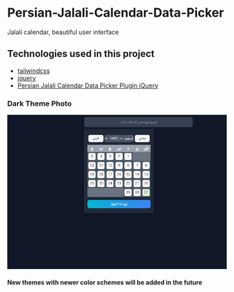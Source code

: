 # Persian-Jalali-Calendar-Data-Picker

Jalali calendar, beautiful user interface

## Technologies used in this project

- <a href="https://tailwindcss.com/">tailwindcss</a>
- <a href="https://jquery.com/">jquery</a>
- <a href="https://www.jqueryscript.net/time-clock/Persian-Jalali-Calendar-Data-Picker-Plugin-With-jQuery-kamaDatepicker.html">Persian Jalali Calendar Data Picker Plugin jQuery</a>

### Dark Theme Photo

<img src="calender-project/Screenshot.png">

#### New themes with newer color schemes will be added in the future
